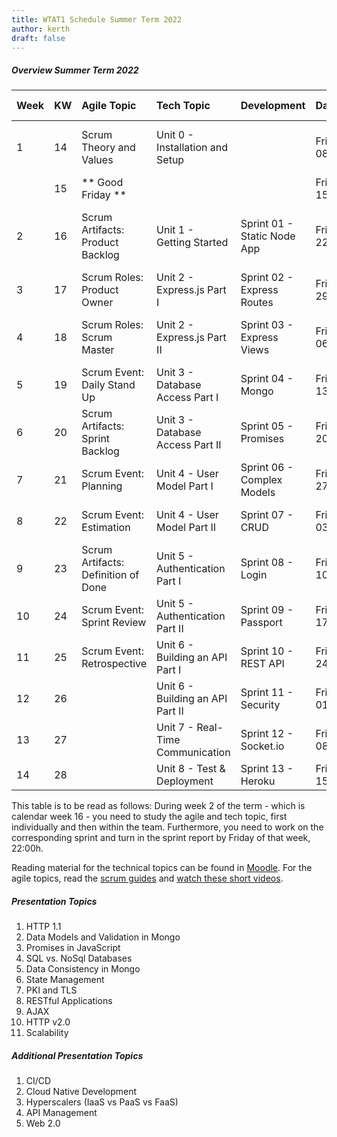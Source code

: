 ```yaml
---
title: WTAT1 Schedule Summer Term 2022
author: kerth
draft: false
---
```



##### Overview Summer Term 2022

| Week | KW  | Agile Topic                        | Tech Topic                           | Development                  | Date               | Time            | Presentations/Class Meeting                                        |
|:---- |:--- |:---------------------------------- |:-------------------------------------|:---------------------------- |:------------------ |:--------------- |:-------------------------------------------------------------------|
| 1    | 14  | Scrum Theory and Values            | Unit 0 - Installation and Setup      |                              | Fri 08/04/2022     | 15:45-17:15     | Introduction to Class, Scrum Overview, Product Backlogs            |
|      | 15  | ** Good Friday **                  |                                      |                              | Fri 15/04/2022     | 15:45-17:15     | No class meeting                                                   |
| 2    | 16  | Scrum Artifacts: Product Backlog   | Unit 1 - Getting Started             | Sprint 01 - Static Node App  | Fri 22/04/2022     | 15:45-17:15     | Project Proposals and Teams, Presentation Assignments, Node.js     |
| 3    | 17  | Scrum Roles: Product Owner         | Unit 2 - Express.js Part I           | Sprint 02 - Express Routes   | Fri 29/04/2022     | 15:45-17:15     | Presentation Topic 1, Design Patterns                              |
| 4    | 18  | Scrum Roles: Scrum Master          | Unit 2 - Express.js Part II          | Sprint 03 - Express Views    | Fri 06/05/2022     | 15:45-17:15     | Presentation Topic 2, Data Models, Database Connectivity           |
| 5    | 19  | Scrum Event: Daily Stand Up        | Unit 3 - Database Access Part I      | Sprint 04 - Mongo            | Fri 13/05/2022     | 15:45-17:15     | Presentation Topic 3, Concurrency and Race Conditions              |
| 6    | 20  | Scrum Artifacts: Sprint Backlog    | Unit 3 - Database Access Part II     | Sprint 05 - Promises         | Fri 20/05/2022     | 15:45-17:15     | Presentation Topic 4, Big Data Persistence                         |
| 7    | 21  | Scrum Event: Planning              | Unit 4 - User Model Part I           | Sprint 06 - Complex Models   | Fri 27/05/2022     | 15:45-17:15     | Presentation Topic 5, Data Consistency Strategies                  |
| 8    | 22  | Scrum Event: Estimation            | Unit 4 - User Model Part II          | Sprint 07 - CRUD             | Fri 03/06/2022     | 15:45-17:15     | Presentation Topic 6, 12factor Applications                        |
| 9    | 23  | Scrum Artifacts: Definition of Done| Unit 5 - Authentication Part I       | Sprint 08 - Login            | Fri 10/06/2022     | 15:45-17:15     | Presentation Topic 7, Common Security Protocols                    |
| 10   | 24  | Scrum Event: Sprint Review         | Unit 5 - Authentication Part II      | Sprint 09 - Passport         | Fri 17/06/2022     | 15:45-17:15     | Presentation Topic 8, Microservice Architectures                   |
| 11   | 25  | Scrum Event: Retrospective         | Unit 6 - Building an API Part I      | Sprint 10 - REST API         | Fri 24/06/2022     | 15:45-17:15     | Presentation Topic 9, JWT                                          |
| 12   | 26  |                                    | Unit 6 - Building an API Part II     | Sprint 11 - Security         | Fri 01/07/2022     | 15:45-17:15     | Presentation Topic 10, gRPC                                        |
| 13   | 27  |                                    | Unit 7 - Real-Time Communication     | Sprint 12 - Socket.io        | Fri 08/07/2022     | 15:45-17:15     | Presentation Topic 11, High Availability                           |
| 14   | 28  |                                    | Unit 8 - Test & Deployment           | Sprint 13 - Heroku           | Fri 15/07/2022     | TBA             | Exam                                                               |

This table is to be read as follows:
During week 2 of the term - which is calendar week 16 - you need to study the agile and tech topic, first individually and then within the team. Furthermore, you need to work on the corresponding sprint and turn in the sprint report by Friday of that week, 22:00h.

Reading material for the technical topics can be found in [Moodle](https://moodle.htw-berlin.de/course/view.php?id=37299).
For the agile topics, read the [scrum guides](https://scrumguides.org/index.html) and [watch these short videos](https://www.scrumalliance.org/learn-about-scrum/scrum-elearning-series/).

##### Presentation Topics

1. HTTP 1.1
2. Data Models and Validation in Mongo
3. Promises in JavaScript
4. SQL vs. NoSql Databases
5. Data Consistency in Mongo
6. State Management
7. PKI and TLS
8. RESTful Applications
9. AJAX
10. HTTP v2.0
11. Scalability

##### Additional Presentation Topics
1. CI/CD
2. Cloud Native Development
3. Hyperscalers (IaaS vs PaaS vs FaaS)
4. API Management
5. Web 2.0
